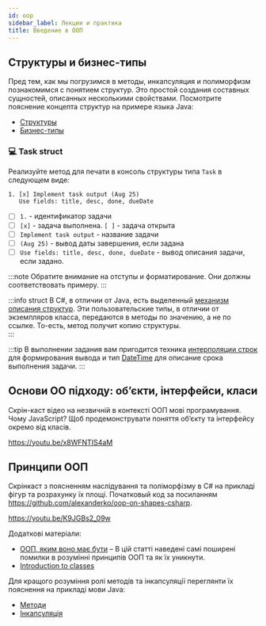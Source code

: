 ```yaml
---
id: oop
sidebar_label: Лекции и практика
title: Введение в ООП
---
```


## Структуры и бизнес-типы

Пред тем, как мы погрузимся в методы, инкапсуляция и полиморфизм познакомимся с понятием структур. Это простой создания составных сущностей, описанных несколькими свойствами. Посмотрите пояснение концепта структур на примере языка Java: 
- [Структуры](../java/oop/01--structures.md)
- [Бизнес-типы](../java/oop/02--business-types.md)

### 💻 Task struct

Реализуйте метод для печати в консоль структуры типа `Task` в следующем виде:
```
1. [x] Implement task output (Aug 25)
   Use fields: title, desc, done, dueDate
```

-  [ ] `1.` - идентификатор задачи
-  [ ] `[x]` - задача выполнена. `[ ]` - задача открыта
-  [ ] `Implement task output` - название задачи
-  [ ] `(Aug 25)` - вывод даты завершения, если задана
-  [ ] `Use fields: title, desc, done, dueDate` - вывод описания задачи, если задано. 

:::note
Обратите внимание на отступы и форматирование. Они должны соответствовать примеру. 
:::

:::info struct
В C#, в отличии от Java, есть выделенный [механизм описания структур](https://docs.microsoft.com/en-us/dotnet/csharp/language-reference/builtin-types/struct). Эти пользовательские типы, в отличии от экземпляров класса, передаются в методы по значению, а не по ссылке. То-есть, метод получит копию структуры.  
:::

:::tip
В выполнении задания вам пригодится техника [интерполяции строк](https://docs.microsoft.com/en-us/dotnet/csharp/tutorials/exploration/interpolated-strings) для формирования вывода и тип [DateTime](https://docs.microsoft.com/ru-ru/dotnet/api/system.datetime?view=netcore-3.1) для описание срока выполнения задачи. 
:::

## Основи ОО підходу: об’єкти, інтерфейси, класи

Cкрін-каст відео на незвичній в контексті ООП мові програмування. Чому JavaScript? Щоб продемонструвати поняття об’єкту та інтерфейсу окремо від класів.

https://youtu.be/x8WFNTIS4aM

## Принципи ООП

Cкрінкаст з поясненням наслідування та поліморфізму в С# на прикладі фігур та розрахунку їх площі. Початковый код за посиланням https://github.com/alexanderko/oop-on-shapes-csharp. 

https://youtu.be/K9JGBs2_09w

Додаткові матеріали:
- [ООП, яким воно має бути](https://blog.interlink-ua.com/ооп-яким-воно-має-бути/) – В цій статті наведені самі поширені помилки в розумінні принципів ООП та як їх уникнути.
- [Introduction to classes](https://docs.microsoft.com/en-us/dotnet/csharp/tutorials/intro-to-csharp/introduction-to-classes)

Для кращого розуміння ролі методів та інкапсуляції переглянти їх пояснення на прикладі мови Java:
- [Методи](../java/oop/03--methods.md)
- [Інкапсуляція](../java/oop/04--encapsulation.md)